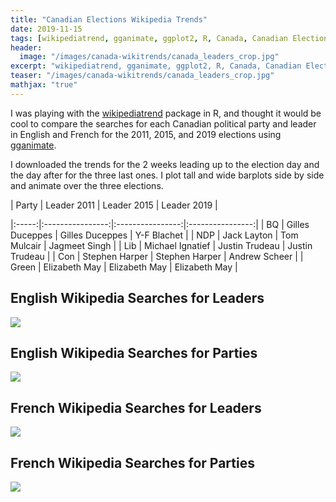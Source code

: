 ```yaml
---
title: "Canadian Elections Wikipedia Trends"
date: 2019-11-15
tags: [wikipediatrend, gganimate, ggplot2, R, Canada, Canadian Elections]
header:
  image: "/images/canada-wikitrends/canada_leaders_crop.jpg"
excerpt: "wikipediatrend, gganimate, ggplot2, R, Canada, Canadian Elections"
teaser: "/images/canada-wikitrends/canada_leaders_crop.jpg"
mathjax: "true"
---
```


I was playing with the [wikipediatrend](https://github.com/petermeissner/wikipediatrend0) package in R, and thought it would be cool to compare the searches for each Canadian political party and leader in English and French for the 2011, 2015, and 2019 elections using [gganimate](https://github.com/thomasp85/gganimate).

I downloaded the trends for the 2 weeks leading up to the election day and the day after for the three last ones. I plot tall and wide barplots side by side and animate over the three elections.

| Party |   Leader 2011    |  Leader 2015     | Leader 2019      |
  
|:-----:|:----------------:|:----------------:|:----------------:|
|   BQ  | Gilles Duceppes  | Gilles Duceppes  |   Y-F Blachet    |
|  NDP  | Jack Layton      |  Tom Mulcair     |  Jagmeet Singh   |
|  Lib  | Michael Ignatief | Justin Trudeau   | Justin Trudeau   |
|  Con  | Stephen Harper   | Stephen Harper   | Andrew Scheer    |
| Green | Elizabeth May    | Elizabeth May    | Elizabeth May    |

## English Wikipedia Searches for Leaders
![](https://i.imgur.com/aGg1uub.gif)

## English Wikipedia Searches for Parties
![](https://i.imgur.com/KIbhCSr.gif)

## French Wikipedia Searches for Leaders
![](https://i.imgur.com/WFxqUlW.gif)

## French Wikipedia Searches for Parties
![](https://i.imgur.com/2pGI6xg.gif)
